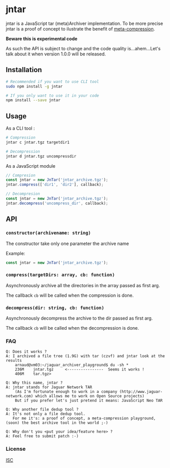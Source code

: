 # jntar

jntar is a JavaScript tar (meta)Archiver implementation.
To be more precise jntar is a proof of concept to ilustrate the benefit of [meta-compression](https://github.com/arhuman/jntar/blob/master/meta-compression.md).

**Beware this is experimental code**

As such the API is subject to change and the code quality is...ahem...Let's talk about it when version 1.0.0 will be released.


## Installation

```sh
# Recommended if you want to use CLI tool
sudo npm install -g jntar

# If you only want to use it in your code
npm install --save jntar
```

## Usage

As a CLI tool :

```sh
# Compression
jntar c jntar.tgz targetdir1

# Decompression
jntar d jntar.tgz uncompressdir
```

As a JavaScript module

```js
// Compresion
const jntar = new JnTar('jntar_archive.tgz');
jntar.compress(['dir1', 'dir2'], callback);

// Decompresion
const jntar = new JnTar('jntar_archive.tgz');
jntar.decompress('uncompress_dir', callback);

```

## API

### `constructor(archivename: string)`

The constructor take only one parameter the archive name

Example:
```js
const jntar = new JnTar('jntar_archive.tgz');
```

### `compress(targetDirs: array, cb: function)`

Asynchronously archive all the directories in the array passed as first arg.

The callback `cb` will be called when the compression is done.

### `decompress(dir: string, cb: function)`

Asynchronously decompress the archive to the dir passed as first arg.

The callback `cb` will be called when the decompression is done.

### FAQ

    Q: Does it works ?
    A: I archived a file tree (1.9G) with tar (czvf) and jntar look at the results
        arnaud@vm03:~/jaguar_archiver_playground$ du -sh *
        236M    jntar.tgz     <----------------  Seems it works !
        406M    tar.tgz>

    Q: Why this name, jntar ?
    A: jntar stands for Jaguar Network TAR 
        (As I'm fortunate enough to work in a company (http://www.jaguar-network.com) which allows me to work on Open Source projects)
        But if you prefer let's just pretend it means: JavaScript Neo TAR

    Q: Why another file dedup tool ?
    A: It's not only a file dedup tool. 
       For me it's: a proof of concept, a meta-compression playground, (soon) the best archive tool in the world ;-)

    Q: Why don't you <put your idea/feature here> ?
    A: Feel free to submit patch :-)

### License

[ISC](https://github.com/arhuman/jntar/blob/master/LICENSE.md)

